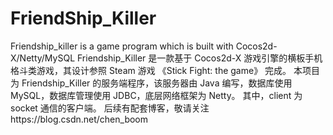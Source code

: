 # FriendShip_Killer
Friendship_killer is a game program which is built with Cocos2d-X/Netty/MySQL
Friendship_Killer 是一款基于 Cocos2d-X 游戏引擎的横板手机格斗类游戏，其设计参照 Steam 游戏 《Stick Fight: the game》 完成。
本项目为 Friendship_Killer 的服务端程序，该服务器由 Java 编写，数据库使用 MySQL，数据库管理使用 JDBC，底层网络框架为 Netty。
其中，client 为 socket 通信的客户端。
后续有配套博客，敬请关注https://blog.csdn.net/chen_boom
